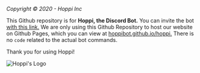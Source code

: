 *Copyright © 2020 - Hoppi Inc*


This Github repository is for **Hoppi, the Discord Bot.**
You can invite the bot [with this link.](https://discord.com/oauth2/authorize?client_id=729803338228695060&permissions=2079849719&scope=bot)
We are only using this Github Repository to host our website on Github Pages, which you can view at [hoppibot.github.io/hoppi.](https://hoppibot.github.io/hoppi)
There is no `code` related to the actual bot commands.

Thank you for using Hoppi!

![Hoppi's Logo](https://imgur.com/5Ct4k2S.jpg)
